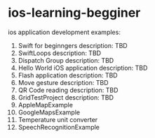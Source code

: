 # ios-learning-begginer
ios application development examples:

1. Swift for beginngers
    description: TBD
2. SwiftLoops
    description: TBD
3. Dispatch Group
    description: TBD
4. Hello World iOS application
    description: TBD
5. Flash application
    description: TBD
6. Move gesture
    description: TBD
7. QR Code reading
    description: TBD
8. GridTestProject
    description: TBD
9. AppleMapExample
10. GoogleMapsExample
11. Temperature unit converter
12. SpeechRecognitionExample
